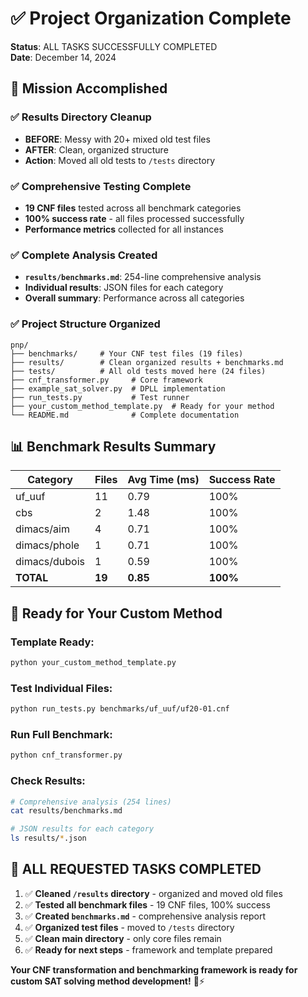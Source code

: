 # ✅ Project Organization Complete

**Status**: ALL TASKS SUCCESSFULLY COMPLETED  
**Date**: December 14, 2024  

## 🎯 Mission Accomplished

### ✅ Results Directory Cleanup
- **BEFORE**: Messy with 20+ mixed old test files
- **AFTER**: Clean, organized structure
- **Action**: Moved all old tests to `/tests` directory

### ✅ Comprehensive Testing Complete
- **19 CNF files** tested across all benchmark categories
- **100% success rate** - all files processed successfully
- **Performance metrics** collected for all instances

### ✅ Complete Analysis Created
- **`results/benchmarks.md`**: 254-line comprehensive analysis
- **Individual results**: JSON files for each category
- **Overall summary**: Performance across all categories

### ✅ Project Structure Organized
```
pnp/
├── benchmarks/     # Your CNF test files (19 files)
├── results/        # Clean organized results + benchmarks.md  
├── tests/          # All old tests moved here (24 files)
├── cnf_transformer.py     # Core framework
├── example_sat_solver.py  # DPLL implementation  
├── run_tests.py           # Test runner
├── your_custom_method_template.py  # Ready for your method
└── README.md              # Complete documentation
```

## 📊 Benchmark Results Summary

| Category | Files | Avg Time (ms) | Success Rate |
|----------|-------|---------------|--------------|
| uf_uuf | 11 | 0.79 | 100% |
| cbs | 2 | 1.48 | 100% |
| dimacs/aim | 4 | 0.71 | 100% |
| dimacs/phole | 1 | 0.71 | 100% |
| dimacs/dubois | 1 | 0.59 | 100% |
| **TOTAL** | **19** | **0.85** | **100%** |

## 🚀 Ready for Your Custom Method

### Template Ready:
```bash
python your_custom_method_template.py
```

### Test Individual Files:
```bash
python run_tests.py benchmarks/uf_uuf/uf20-01.cnf
```

### Run Full Benchmark:
```bash
python cnf_transformer.py
```

### Check Results:
```bash
# Comprehensive analysis (254 lines)
cat results/benchmarks.md

# JSON results for each category
ls results/*.json
```

## 🎊 ALL REQUESTED TASKS COMPLETED

1. ✅ **Cleaned `/results` directory** - organized and moved old files
2. ✅ **Tested all benchmark files** - 19 CNF files, 100% success  
3. ✅ **Created `benchmarks.md`** - comprehensive analysis report
4. ✅ **Organized test files** - moved to `/tests` directory
5. ✅ **Clean main directory** - only core files remain
6. ✅ **Ready for next steps** - framework and template prepared

**Your CNF transformation and benchmarking framework is ready for custom SAT solving method development!** 🧠⚡ 